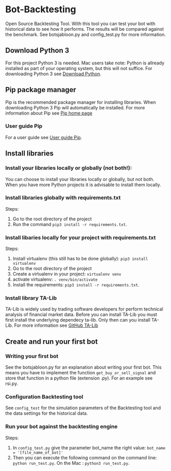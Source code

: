 # Bot-Backtesting
Open Source Backtesting Tool.
With this tool you can test your bot with historical data to see how it performs.
The results will be compared against the benchmark. See botsjabloon.py and config_test.py
for more information.

## Download Python 3
For this project Python 3 is needed. Mac users take note: Python is allready installed 
as part of your operating system, but this will not suffice. 
For downloading Python 3 see [Download Python](https://www.python.org/downloads/).


## Pip package manager
Pip is the recommended package manager for installing libraries. When downloading
Python 3 Pip will automatically be installed. 
For more information about Pip see [Pip home page](https://pypi.org/project/pip/)

### User guide Pip
For a user guide see [User guide Pip](https://pip.pypa.io/en/stable/user_guide/).

## Install libraries

### Install your libraries locally or globally (not both!):
You can choose to install your libraries locally or globally, but not both. When
you have more Python projects it is advisable to install them locally.

### Install libraries globally with requirements.txt
Steps:
1. Go to the root directory of the project
2. Run the command `pip3 install -r requirements.txt`.

### Install libaries locally for your project with requirements.txt
Steps:
1. Install virtualenv (this still has to be done globally): `pip3 install virtualenv`
2. Go to the root directory of the project
2. Create a virtualenv in your project: `virtualenv venv`
3. activate virtualenv: `. venv/bin/activate`
4. Install the requirements: `pip3 install -r requirements.txt`.

### Install library TA-Lib
TA-Lib is widely used by trading software developers for perform technical analysis 
of financial market data. Before you can install TA-Lib you must first install the 
underlying dependecy ta-lib. Only then can you install TA-Lib. 
For more information see [GitHub TA-Lib](https://github.com/mrjbq7/ta-lib)

## Create and run your first bot

### Writing your first bot
See the botsjabloon.py for an explanation about writing your first bot. 
This means you have to implement the function `get_buy_or_sell_signal` and store that 
function in a python file (extension .py). For an example see rsi.py.

### Configuration Backtesting tool
See `config_test` for the simulation parameters of the Backtesting tool and the data settings for 
the historical data. 

### Run your bot against the backtesting engine
Steps:
1. In `config_test.py` give the parameter bot_name the right value: `bot_name = '[file_name_of_bot]'`
2. Then you can execute the following command on the command line: `python run_test.py`. 
On the Mac : `python3 run_test.py`.
